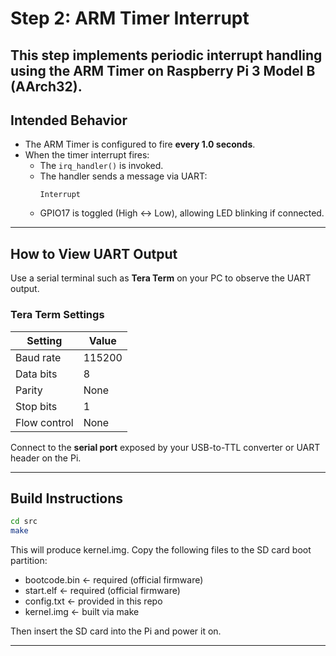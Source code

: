 # Step 2: ARM Timer Interrupt

This step implements periodic interrupt handling using the **ARM Timer** on Raspberry Pi 3 Model B (AArch32).  
---

## Intended Behavior

- The ARM Timer is configured to fire **every 1.0 seconds**.
- When the timer interrupt fires:
  - The `irq_handler()` is invoked.
  - The handler sends a message via UART:  
    ```
    Interrupt
    ```
  - GPIO17 is toggled (High ↔ Low), allowing LED blinking if connected.

---

## How to View UART Output

Use a serial terminal such as **Tera Term** on your PC to observe the UART output.

### Tera Term Settings

| Setting        | Value     |
|----------------|-----------|
| Baud rate      | 115200    |
| Data bits      | 8         |
| Parity         | None      |
| Stop bits      | 1         |
| Flow control   | None      |

Connect to the **serial port** exposed by your USB-to-TTL converter or UART header on the Pi.

---

## Build Instructions

```bash
cd src
make
```
This will produce kernel.img.
Copy the following files to the SD card boot partition:

- bootcode.bin ← required (official firmware)
- start.elf ← required (official firmware)
- config.txt ← provided in this repo
- kernel.img ← built via make

Then insert the SD card into the Pi and power it on.

---

